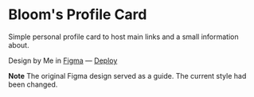 # Bloom's Profile Card

Simple personal profile card to host main links and a small information about.

Design by Me in [Figma](https://www.figma.com/file/ti4FHcywmSHIvlkXeWOtaU/Profile-Card?type=design&node-id=0%3A1&mode=design&t=B9DRH4zatBJZMVGV-1) — [Deploy](https://windofbloom.github.io/profile-card/)

**Note**
The original Figma design served as a guide. The current style had been changed.




